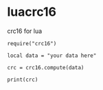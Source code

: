 # luacrc16
crc16 for lua

```
require("crc16")

local data = "your data here"

crc = crc16.compute(data)

print(crc)
```
